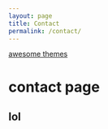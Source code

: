 ```yaml
---
layout: page
title: Contact
permalink: /contact/
---
```

[awesome themes](https://github.com/planetjekyll/awesome-jekyll-themes)
# contact page

## lol
